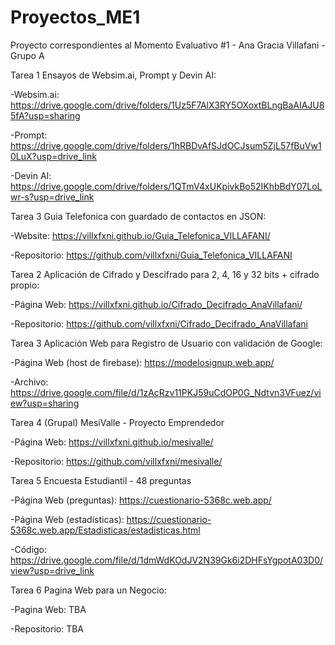 # Proyectos_ME1
Proyecto correspondientes al Momento Evaluativo #1 - Ana Gracia Villafani - Grupo A 

Tarea 1 Ensayos de Websim.ai, Prompt y Devin AI:

-Websim.ai: https://drive.google.com/drive/folders/1Uz5F7AlX3RY5OXoxtBLngBaAIAJU85fA?usp=sharing

-Prompt: https://drive.google.com/drive/folders/1hRBDvAfSJdOCJsum5ZjL57fBuVw10LuX?usp=drive_link

-Devin AI: https://drive.google.com/drive/folders/1QTmV4xUKpivkBo52IKhbBdY07LoLwr-s?usp=drive_link

Tarea 3 Guia Telefonica con guardado de contactos en JSON:

-Website: https://villxfxni.github.io/Guia_Telefonica_VILLAFANI/

-Repositorio: https://github.com/villxfxni/Guia_Telefonica_VILLAFANI

Tarea 2 Aplicación de Cifrado y Descifrado para 2, 4, 16 y 32 bits + cifrado propio:

-Página Web: https://villxfxni.github.io/Cifrado_Decifrado_AnaVillafani/

-Repositorio: https://github.com/villxfxni/Cifrado_Decifrado_AnaVillafani

Tarea 3 Aplicación Web para Registro de Usuario con validación de Google:

-Página Web (host de firebase): https://modelosignup.web.app/

-Archivo: https://drive.google.com/file/d/1zAcRzv11PKJ59uCdOP0G_Ndtvn3VFuez/view?usp=sharing

Tarea 4 (Grupal) MesiValle - Proyecto Emprendedor

-Página Web: https://villxfxni.github.io/mesivalle/

-Repositorio: https://github.com/villxfxni/mesivalle/

Tarea 5 Encuesta Estudiantil - 48 preguntas

-Página Web (preguntas): https://cuestionario-5368c.web.app/

-Página Web (estadísticas): https://cuestionario-5368c.web.app/Estadisticas/estadisticas.html

-Código: https://drive.google.com/file/d/1dmWdKOdJV2N39Gk6i2DHFsYgpotA03D0/view?usp=drive_link

Tarea 6 Pagina Web para un Negocio:

-Pagina Web: TBA

-Repositorio: TBA

